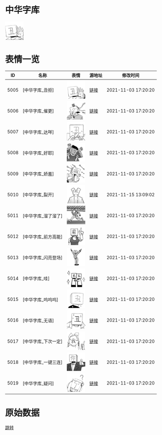 # 中华字库

<img src="./cover.png" height="60" alt="cover" />

# 表情一览

|ID|名称|表情|源地址|修改时间|
|----|----|----|----|----|
|5005|[中华字库_丑拒]|<img src="./pic/005005_%5B中华字库_丑拒%5D.png" height="60" alt="丑拒"/>|[链接](http://i0.hdslb.com/bfs/emote/b2e61d0bc6924c887866160af6babbd54233c875.png)|2021-11-03 17:20:20|
|5006|[中华字库_催更]|<img src="./pic/005006_%5B中华字库_催更%5D.png" height="60" alt="催更"/>|[链接](http://i0.hdslb.com/bfs/emote/d007e608f289c410e30587b902493b7a0de11977.png)|2021-11-03 17:20:20|
|5007|[中华字库_达咩]|<img src="./pic/005007_%5B中华字库_达咩%5D.png" height="60" alt="达咩"/>|[链接](http://i0.hdslb.com/bfs/emote/0c75016da8a84bcac17f1424f82a39589771bb2e.png)|2021-11-03 17:20:20|
|5008|[中华字库_好耶]|<img src="./pic/005008_%5B中华字库_好耶%5D.png" height="60" alt="好耶"/>|[链接](http://i0.hdslb.com/bfs/emote/3ddea78145403e8102a53085d431dfce1ede1200.png)|2021-11-03 17:20:20|
|5009|[中华字库_娇羞]|<img src="./pic/005009_%5B中华字库_娇羞%5D.png" height="60" alt="娇羞"/>|[链接](http://i0.hdslb.com/bfs/emote/acd06b9e516fcc8146a378d1143aadc0a01bc6ea.png)|2021-11-03 17:20:20|
|5010|[中华字库_裂开]|<img src="./pic/005010_%5B中华字库_裂开%5D.png" height="60" alt="裂开"/>|[链接](http://i0.hdslb.com/bfs/emote/14ddb3791984157dd4a4da80cf1fdf14f804e7a7.png)|2021-11-15 13:09:02|
|5011|[中华字库_溜了溜了]|<img src="./pic/005011_%5B中华字库_溜了溜了%5D.png" height="60" alt="溜了溜了"/>|[链接](http://i0.hdslb.com/bfs/emote/6cae20f2b0518b5771d4995f37a0b6e9c12603d4.png)|2021-11-03 17:20:20|
|5012|[中华字库_前方高能]|<img src="./pic/005012_%5B中华字库_前方高能%5D.png" height="60" alt="前方高能"/>|[链接](http://i0.hdslb.com/bfs/emote/50c9533675e8f06ca674ce6b7d7ec466e21c6939.png)|2021-11-03 17:20:20|
|5013|[中华字库_闪亮登场]|<img src="./pic/005013_%5B中华字库_闪亮登场%5D.png" height="60" alt="闪亮登场"/>|[链接](http://i0.hdslb.com/bfs/emote/017db2b44c475e279ec65aba7c4e1677f3f2924a.png)|2021-11-03 17:20:20|
|5014|[中华字库_哇]|<img src="./pic/005014_%5B中华字库_哇%5D.png" height="60" alt="哇"/>|[链接](http://i0.hdslb.com/bfs/emote/96423c62abe6fc430c092c65d4d1b2993618652f.png)|2021-11-03 17:20:20|
|5015|[中华字库_呜呜呜]|<img src="./pic/005015_%5B中华字库_呜呜呜%5D.png" height="60" alt="呜呜呜"/>|[链接](http://i0.hdslb.com/bfs/emote/cc357e2e09b72cf764764d312bc10d00158504b2.png)|2021-11-03 17:20:20|
|5016|[中华字库_无语]|<img src="./pic/005016_%5B中华字库_无语%5D.png" height="60" alt="无语"/>|[链接](http://i0.hdslb.com/bfs/emote/ef34fd1e02c4ecbbf0efa1c3a84fc2ee250b1b46.png)|2021-11-03 17:20:20|
|5017|[中华字库_下次一定]|<img src="./pic/005017_%5B中华字库_下次一定%5D.png" height="60" alt="下次一定"/>|[链接](http://i0.hdslb.com/bfs/emote/b6d27c17aa6ffcb334721bee967a72724ea52858.png)|2021-11-03 17:20:20|
|5018|[中华字库_一键三连]|<img src="./pic/005018_%5B中华字库_一键三连%5D.png" height="60" alt="一键三连"/>|[链接](http://i0.hdslb.com/bfs/emote/55223de47ae883849fbc1de7e4816da5507e012c.png)|2021-11-03 17:20:20|
|5019|[中华字库_疑问]|<img src="./pic/005019_%5B中华字库_疑问%5D.png" height="60" alt="疑问"/>|[链接](http://i0.hdslb.com/bfs/emote/f44ba4b27b4d7749e9b2c50d241af532d722170f.png)|2021-11-03 17:20:20|

# 原始数据

[跳转](./raw.json)

